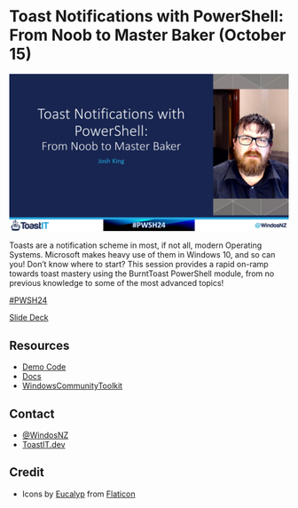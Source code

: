 # Toast Notifications with PowerShell: From Noob to Master Baker (October 15)

![Title Card](https://raw.githubusercontent.com/Windos/Talks/main/2020/10%20-%20October/15%20-%20PWSH24%20-%20Toast%20Notifications%20with%20PowerShell%20-%20From%20Noob%20to%20Master%20Baker/Images/TitleCard-PWSH24.png)

Toasts are a notification scheme in most, if not all, modern Operating Systems.
Microsoft makes heavy use of them in Windows 10, and so can you!
Don’t know where to start?
This session provides a rapid on-ramp towards toast mastery using the BurntToast PowerShell module, from no previous knowledge to some of the most advanced topics!

[#PWSH24](https://powershell.org/24hour)

[Slide Deck](PWSH24%20Toast%20Notifications%20with%20PowerShell%20-%20Narrow.pptx)

## Resources

+ [Demo Code](Demos/)
+ [Docs](https://docs.microsoft.com/en-us/windows/uwp/design/shell/tiles-and-notifications/adaptive-interactive-toasts?WT.mc_id=PS-MVP-5003460)
+ [WindowsCommunityToolkit](https://www.nuget.org/packages/Microsoft.Toolkit.Uwp.Notifications/)

## Contact

+ [@WindosNZ](https://twitter.com/WindosNZ)
+ [ToastIT.dev](https://toastit.dev/)

## Credit

+ Icons by [Eucalyp](https://www.flaticon.com/authors/eucalyp) from [Flaticon](https://www.flaticon.com/)
